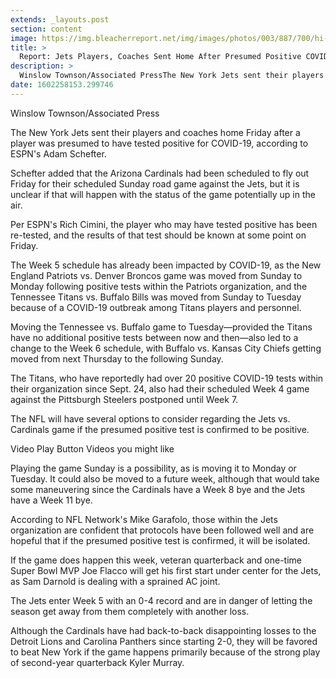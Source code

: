 ```yaml
--- 
extends: _layouts.post 
section: content 
image: https://img.bleacherreport.net/img/images/photos/003/887/700/hi-res-f2b38a311e41b0c7c3175fb479c247a5_crop_exact.jpg?w=1200&h=1200&q=75 
title: > 
  Report: Jets Players, Coaches Sent Home After Presumed Positive COVID-19 Test 
description: > 
  Winslow Townson/Associated PressThe New York Jets sent their players and coaches home Friday after a player was presumed to have tested positive for COVID-19, according to ESPN's Adam Schefter.Per ESPN's Rich Cimini, the player who may have tested positive has been re-tested, and the results of that test should be known at some point on Friday.The Titans, who have reportedly had over 20 positive COVID-19 tests within their organization since Sept. 24, also had their scheduled Week 4 game against the Pittsburgh Steelers postponed until Week 7.The NFL will have several options to consider regarding the Jets vs. Cardinals game if the presumed positive test is confirmed to be positive.The Jets enter Week 5 with an 0-4 record and are in danger of letting the season get away from them completely with another loss. 
date: 1602258153.299746 
--- 
```

Winslow Townson/Associated Press

The New York Jets sent their players and coaches home Friday after a player was presumed to have tested positive for COVID-19, according to ESPN's Adam Schefter.

Schefter added that the Arizona Cardinals had been scheduled to fly out Friday for their scheduled Sunday road game against the Jets, but it is unclear if that will happen with the status of the game potentially up in the air.

Per ESPN's Rich Cimini, the player who may have tested positive has been re-tested, and the results of that test should be known at some point on Friday.

The Week 5 schedule has already been impacted by COVID-19, as the New England Patriots vs. Denver Broncos game was moved from Sunday to Monday following positive tests within the Patriots organization, and the Tennessee Titans vs. Buffalo Bills was moved from Sunday to Tuesday because of a COVID-19 outbreak among Titans players and personnel.

Moving the Tennessee vs. Buffalo game to Tuesday—provided the Titans have no additional positive tests between now and then—also led to a change to the Week 6 schedule, with Buffalo vs. Kansas City Chiefs getting moved from next Thursday to the following Sunday.

The Titans, who have reportedly had over 20 positive COVID-19 tests within their organization since Sept. 24, also had their scheduled Week 4 game against the Pittsburgh Steelers postponed until Week 7.

The NFL will have several options to consider regarding the Jets vs. Cardinals game if the presumed positive test is confirmed to be positive.

Video Play Button Videos you might like

Playing the game Sunday is a possibility, as is moving it to Monday or Tuesday. It could also be moved to a future week, although that would take some maneuvering since the Cardinals have a Week 8 bye and the Jets have a Week 11 bye.

According to NFL Network's Mike Garafolo, those within the Jets organization are confident that protocols have been followed well and are hopeful that if the presumed positive test is confirmed, it will be isolated.

If the game does happen this week, veteran quarterback and one-time Super Bowl MVP Joe Flacco will get his first start under center for the Jets, as Sam Darnold is dealing with a sprained AC joint.

The Jets enter Week 5 with an 0-4 record and are in danger of letting the season get away from them completely with another loss.

Although the Cardinals have had back-to-back disappointing losses to the Detroit Lions and Carolina Panthers since starting 2-0, they will be favored to beat New York if the game happens primarily because of the strong play of second-year quarterback Kyler Murray.